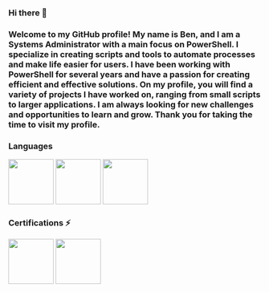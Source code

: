 ### Hi there 👋

### Welcome to my GitHub profile! My name is Ben, and I am a Systems Administrator with a main focus on PowerShell. I specialize in creating scripts and tools to automate processes and make life easier for users. I have been working with PowerShell for several years and have a passion for creating efficient and effective solutions. On my profile, you will find a variety of projects I have worked on, ranging from small scripts to larger applications. I am always looking for new challenges and opportunities to learn and grow. Thank you for taking the time to visit my profile.

### Languages 

<img src="https://3.bp.blogspot.com/-a7jPVdFk9Hw/W_XeTJX6JyI/AAAAAAAAC2c/HCtxP0wSSs0wEMKJOYq7pivEJaSVin92gCLcBGAs/s1600/powershell.png" height="90" width="90"> <img src="https://i0.wp.com/tinkercademy.com/wp-content/uploads/2018/04/python-icon.png?ssl=1" height="90" width="90"> <img src="https://cdn.iconscout.com/icon/free/png-256/wolfram-alpha-2-569293.png" height="90" width="90">


### Certifications ⚡
<img src="https://images.credly.com/size/340x340/images/00634f82-b07f-4bbd-a6bb-53de397fc3a6/image.png" height="90" width="90"> <img src="https://assets-global.website-files.com/5fc82ceef95f49286b9a1737/623ca6569cbafb2e00dde673_Cert-Icon-PC-Pro.png" height="90" width="90">


<!--
**bwilli-dev/bwilli-dev** is a ✨ _special_ ✨ repository because its `README.md` (this file) appears on your GitHub profile.

Here are some ideas to get you started:

- 🔭 I’m currently working on ...
- 🌱 I’m currently learning ...
- 👯 I’m looking to collaborate on ...
- 🤔 I’m looking for help with ...
- 💬 Ask me about ...
- 📫 How to reach me: ...
- 😄 Pronouns: ...
- ⚡ Fun fact: ...
-->
